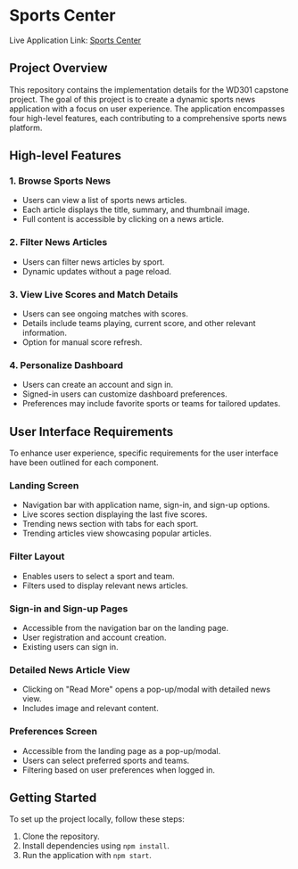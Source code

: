 # Sports Center
Live Application Link: [Sports Center](https://endearing-kataifi-3acb83.netlify.app/Home)


## Project Overview

This repository contains the implementation details for the WD301 capstone project. The goal of this project is to create a dynamic sports news application with a focus on user experience. The application encompasses four high-level features, each contributing to a comprehensive sports news platform.

## High-level Features

### 1. Browse Sports News

- Users can view a list of sports news articles.
- Each article displays the title, summary, and thumbnail image.
- Full content is accessible by clicking on a news article.

### 2. Filter News Articles

- Users can filter news articles by sport.
- Dynamic updates without a page reload.

### 3. View Live Scores and Match Details

- Users can see ongoing matches with scores.
- Details include teams playing, current score, and other relevant information.
- Option for manual score refresh.

### 4. Personalize Dashboard

- Users can create an account and sign in.
- Signed-in users can customize dashboard preferences.
- Preferences may include favorite sports or teams for tailored updates.

## User Interface Requirements

To enhance user experience, specific requirements for the user interface have been outlined for each component.

### Landing Screen

- Navigation bar with application name, sign-in, and sign-up options.
- Live scores section displaying the last five scores.
- Trending news section with tabs for each sport.
- Trending articles view showcasing popular articles.

### Filter Layout

- Enables users to select a sport and team.
- Filters used to display relevant news articles.

### Sign-in and Sign-up Pages

- Accessible from the navigation bar on the landing page.
- User registration and account creation.
- Existing users can sign in.

### Detailed News Article View

- Clicking on "Read More" opens a pop-up/modal with detailed news view.
- Includes image and relevant content.

### Preferences Screen

- Accessible from the landing page as a pop-up/modal.
- Users can select preferred sports and teams.
- Filtering based on user preferences when logged in.

## Getting Started

To set up the project locally, follow these steps:

1. Clone the repository.
2. Install dependencies using `npm install`.
3. Run the application with `npm start`.

